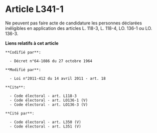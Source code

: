 # Article L341-1

Ne peuvent pas faire acte de candidature les personnes déclarées inéligibles en application des articles L. 118-3, L. 118-4,
LO. 136-1 ou LO. 136-3.

**Liens relatifs à cet article**

	**Codifié par**:

	  - Décret n°64-1086 du 27 octobre 1964

	**Modifié par**:

	  - Loi n°2011-412 du 14 avril 2011 - art. 18

	**Cite**:

	  - Code électoral - art. L118-3
	  - Code électoral - art. LO136-1 (V)
	  - Code électoral - art. LO136-3 (V)

	**Cité par**:

	  - Code électoral - art. L350 (V)
	  - Code électoral - art. L351 (V)
